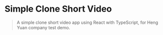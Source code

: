 # Simple Clone Short Video

> A simple clone short video app using React with TypeScript, for Heng Yuan company test demo.
